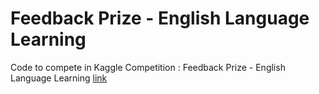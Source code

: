 # Feedback Prize - English Language Learning

Code to compete in Kaggle Competition : Feedback Prize - English Language Learning
[link](https://www.kaggle.com/competitions/feedback-prize-english-language-learning)

